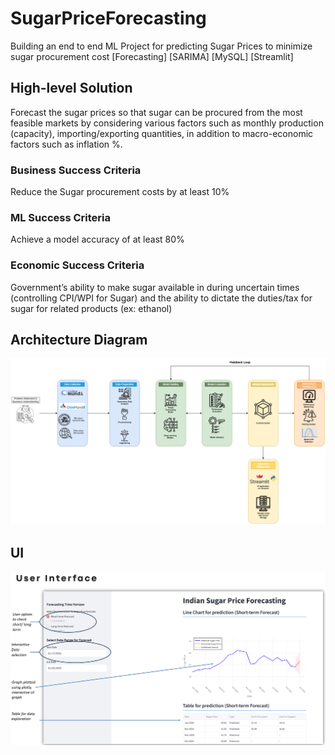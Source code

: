 # SugarPriceForecasting
Building an end to end ML Project for predicting Sugar Prices to minimize sugar procurement cost [Forecasting] [SARIMA] [MySQL] [Streamlit]

## High-level Solution
Forecast the sugar prices so that sugar can be procured from the most feasible markets by considering various factors such as monthly production (capacity), importing/exporting quantities, in addition to macro-economic factors such as inflation %.

### Business Success Criteria
Reduce the Sugar procurement costs by at least 10%

### ML Success Criteria
Achieve a model accuracy of at least 80%

### Economic Success Criteria
Government’s ability to make sugar available in during uncertain times (controlling CPI/WPI for Sugar) and the ability to dictate the duties/tax for sugar for related products (ex: ethanol)

## Architecture Diagram
![FoundationProject-FinalArch](FoundationProject-FinalArch.png)

## UI
![UI](UI.png)